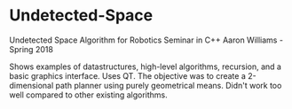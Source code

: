 # Undetected-Space
Undetected Space Algorithm for Robotics Seminar in C++
Aaron Williams - Spring 2018

Shows examples of datastructures, high-level algorithms, recursion, and a basic graphics interface. Uses QT. The objective was to create a 2-dimensional path planner using purely geometrical means.  Didn't work too well compared to other existing algorithms.

